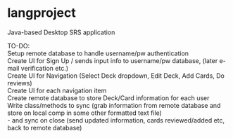 # langproject
Java-based Desktop SRS application

TO-DO:</br>
Setup remote database to handle username/pw authentication</br>
Create UI for Sign Up / sends input info to username/pw database, (later e-mail verification etc.)</br>
Create UI for Navigation (Select Deck dropdown, Edit Deck, Add Cards, Do reviews)</br>
Create UI for each navigation item</br>
Create remote database to store Deck/Card information for each user</br>
Write class/methods to sync (grab information from remote database and store on local comp in some other formatted text file)</br>
      - and sync on close (send updated information, cards reviewed/added etc, back to remote database)

 
